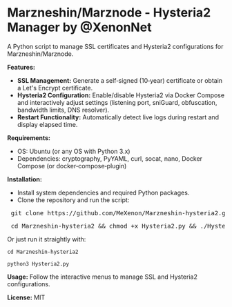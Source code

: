 # Marzneshin/Marznode - Hysteria2 Manager by @XenonNet

A Python script to manage SSL certificates and Hysteria2 configurations for Marzneshin/Marznode.

**Features:**
- **SSL Management:** Generate a self‐signed (10‑year) certificate or obtain a Let's Encrypt certificate.
- **Hysteria2 Configuration:** Enable/disable Hysteria2 via Docker Compose and interactively adjust settings (listening port, sniGuard, obfuscation, bandwidth limits, DNS resolver).
- **Restart Functionality:** Automatically detect live logs during restart and display elapsed time.

**Requirements:**
- OS: Ubuntu (or any OS with Python 3.x)
- Dependencies: cryptography, PyYAML, curl, socat, nano, Docker Compose (or docker‑compose‑plugin)

**Installation:**
- Install system dependencies and required Python packages.
- Clone the repository and run the script:
<pre> git clone https://github.com/MeXenon/Marzneshin-hysteria2.git</pre>
  <pre> cd Marzneshin-hysteria2 && chmod +x Hysteria2.py && ./Hysteria2.pp</pre>

Or just run it straightly with:

```cd Marzneshin-hysteria2  ```

```python3 Hysteria2.py```

**Usage:**
Follow the interactive menus to manage SSL and Hysteria2 configurations.

**License:** MIT
